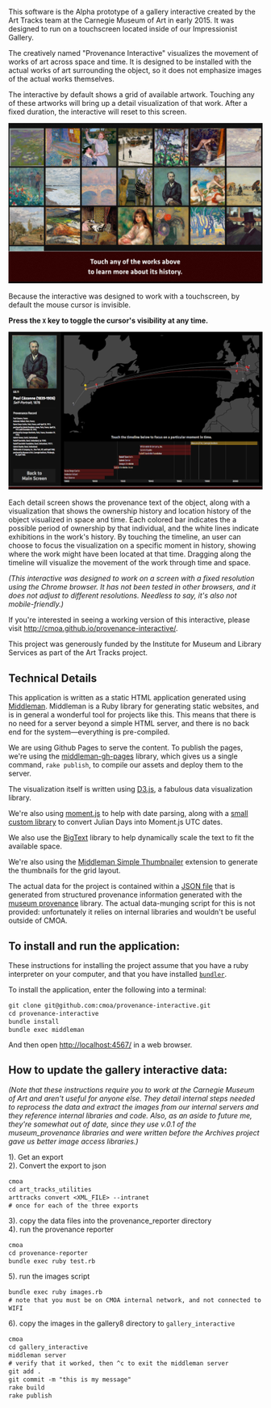 This software is the Alpha prototype of a gallery interactive created by the Art Tracks team at the Carnegie Museum of Art in early 2015.  It was designed to run on a touchscreen located inside of our Impressionist Gallery.

The creatively named "Provenance Interactive" visualizes the movement of works of art across space and time.  It is designed to be installed with the actual works of art surrounding the object, so it does not emphasize images of the actual works themselves.

The interactive by default shows a grid of available artwork.  Touching any of these artworks will bring up a detail visualization of that work.  After a fixed duration, the interactive will reset to this screen.

![Preview image of the introduction screen](docs/main_screen.png)

Because the interactive was designed to work with a touchscreen, by default the mouse cursor is invisible.  

**Press the `X` key to toggle the cursor's visibility at any time.**  


![Preview image of a detail screen showing Paul Cézanne's Self Portrait and a map of the world with individual transaction locations marked with pins](docs/detail_screen.png)

Each detail screen shows the provenance text of the object, along with a visualization that shows the ownership history and location history of the object visualized in space and time.  Each colored bar indicates the a possible period of ownership by that individual, and the white lines indicate exhibitions in the work's history.  By touching the timeline, an user can choose to focus the visualization on a specific moment in history, showing where the work might have been located at that time.  Dragging along the timeline will visualize the movement of the work through time and space.

*(This interactive was designed to work on a screen with a fixed resolution using the Chrome browser.  It has not been tested in other browsers, and it does not adjust to different resolutions.  Needless to say, it's also not mobile-friendly.)*

If you're interested in seeing a working version of this interactive, please visit <http://cmoa.github.io/provenance-interactive/>.

This project was generously funded by the Institute for Museum and Library Services as part of the Art Tracks project.


## Technical Details

This application is written as a static HTML application generated using [Middleman](https://middlemanapp.com).  Middleman is a Ruby library for generating static websites, and is in general a wonderful tool for projects like this.  This means that there is no need for a server beyond a simple HTML server, and there is no back end for the system—everything is pre-compiled.

We are using Github Pages to serve the content.  To publish the pages, we're using the [middleman-gh-pages](https://github.com/edgecase/middleman-gh-pages) library, which gives us a single command, `rake publish`, to compile our assets and deploy them to the server.

The visualization itself is written using [D3.js](https://d3js.org/), a fabulous data visualization library.  

We're also using [moment.js](http://momentjs.com/) to help with date parsing, along with a [small custom library](https://github.com/cmoa/provenance-interactive/blob/master/source/javascripts/_julian.js) to convert Julian Days into Moment.js UTC dates.  

We also use the [BigText](https://github.com/zachleat/bigtext) library to help dynamically scale the text to fit the available space.

We're also using the [Middleman Simple Thumbnailer](https://github.com/kubenstein/middleman-simple-thumbnailer) extension to generate the thumbnails for the grid layout.

The actual data for the project is contained within a [JSON file](https://github.com/cmoa/provenance-interactive/blob/master/source/data/collection.json) that is generated from structured provenance information generated with the [museum provenance](https://github.com/arttracks/museum_provenance) library.  The actual data-munging script for this is not provided: unfortunately it relies on internal libraries and wouldn't be useful outside of CMOA.

## To install and run the application:

These instructions for installing the project assume that you have a ruby interpreter on your computer, and that you have installed [`bundler`](http://bundler.io).  

To install the application, enter the following into a terminal:

    git clone git@github.com:cmoa/provenance-interactive.git
    cd provenance-interactive
    bundle install
    bundle exec middleman

And then open <http://localhost:4567/> in a web browser.

## How to update the gallery interactive data:

*(Note that these instructions require you to work at the Carnegie Museum of Art and aren't  useful for anyone else. They detail internal steps needed to reprocess the data and extract the images from our internal servers and they reference internal libraries and code.  Also, as an aside to future me, they're somewhat out of date, since they use v.0.1 of the museum_provenance libraries and were written before the Archives project gave us better image access libraries.)*


1). Get an export  
2). Convert the export to json  

```
cmoa
cd art_tracks_utilities
arttracks convert <XML_FILE> --intranet
# once for each of the three exports
```

3). copy the data files into the provenance_reporter directory  
4). run the provenance reporter

```
cmoa
cd provenance-reporter
bundle exec ruby test.rb

```

5). run the images script

```
bundle exec ruby images.rb
# note that you must be on CMOA internal network, and not connected to WIFI
```

6). copy the images in the gallery8 directory to `gallery_interactive`

```
cmoa
cd gallery_interactive
middleman server
# verify that it worked, then ^c to exit the middleman server
git add .
git commit -m "this is my message"
rake build
rake publish
```